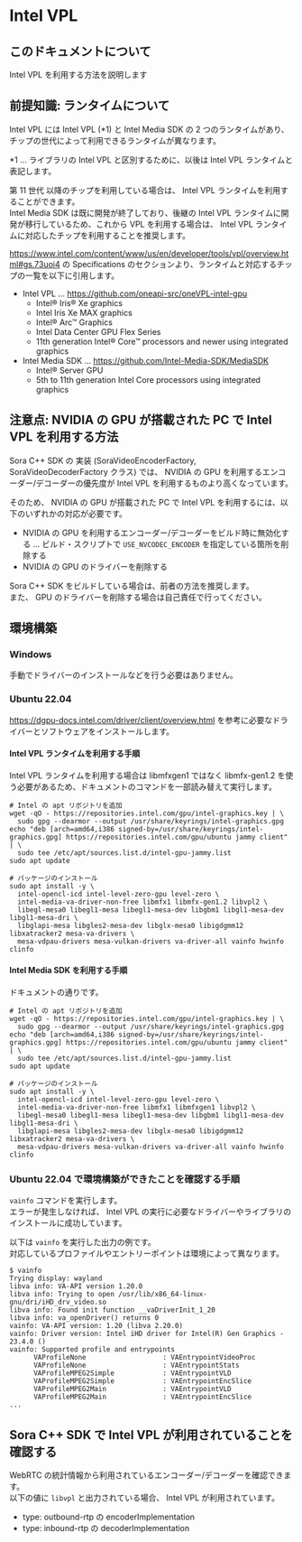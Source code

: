 # Intel VPL

## このドキュメントについて

Intel VPL を利用する方法を説明します

## 前提知識: ランタイムについて

Intel VPL には Intel VPL (*1) と Intel Media SDK の 2 つのランタイムがあり、チップの世代によって利用できるランタイムが異なります。  

*1 ... ライブラリの Intel VPL と区別するために、以後は Intel VPL ランタイムと表記します。

第 11 世代 以降のチップを利用している場合は、 Intel VPL ランタイムを利用することができます。  
Intel Media SDK は既に開発が終了しており、後継の Intel VPL ランタイムに開発が移行しているため、これから VPL を利用する場合は、 Intel VPL ランタイムに対応したチップを利用することを推奨します。

https://www.intel.com/content/www/us/en/developer/tools/vpl/overview.html#gs.73uoi4 の Specifications のセクションより、ランタイムと対応するチップの一覧を以下に引用します。

- Intel VPL ... https://github.com/oneapi-src/oneVPL-intel-gpu
  - Intel® Iris® Xe graphics
  - Intel Iris Xe MAX graphics
  - Intel® Arc™ Graphics
  - Intel Data Center GPU Flex Series
  - 11th generation Intel® Core™ processors and newer using integrated graphics
- Intel Media SDK ... https://github.com/Intel-Media-SDK/MediaSDK
  - Intel® Server GPU
  - 5th to 11th generation Intel Core processors using integrated graphics

## 注意点: NVIDIA の GPU が搭載された PC で Intel VPL を利用する方法

Sora C++ SDK の 実装 (SoraVideoEncoderFactory, SoraVideoDecoderFactory クラス) では、 NVIDIA の GPU を利用するエンコーダー/デコーダーの優先度が Intel VPL を利用するものより高くなっています。

そのため、 NVIDIA の GPU が搭載された PC で Intel VPL を利用するには、以下のいずれかの対応が必要です。

- NVIDIA の GPU を利用するエンコーダー/デコーダーをビルド時に無効化する ... ビルド・スクリプトで `USE_NVCODEC_ENCODER` を指定している箇所を削除する
- NVIDIA の GPU のドライバーを削除する

Sora C++ SDK をビルドしている場合は、前者の方法を推奨します。  
また、 GPU のドライバーを削除する場合は自己責任で行ってください。

## 環境構築

### Windows

手動でドライバーのインストールなどを行う必要はありません。

### Ubuntu 22.04

https://dgpu-docs.intel.com/driver/client/overview.html を参考に必要なドライバーとソフトウェアをインストールします。

#### Intel VPL ランタイムを利用する手順

Intel VPL ランタイムを利用する場合は libmfxgen1 ではなく libmfx-gen1.2 を使う必要があるため、ドキュメントのコマンドを一部読み替えて実行します。

```
# Intel の apt リポジトリを追加
wget -qO - https://repositories.intel.com/gpu/intel-graphics.key | \
  sudo gpg --dearmor --output /usr/share/keyrings/intel-graphics.gpg
echo "deb [arch=amd64,i386 signed-by=/usr/share/keyrings/intel-graphics.gpg] https://repositories.intel.com/gpu/ubuntu jammy client" | \
  sudo tee /etc/apt/sources.list.d/intel-gpu-jammy.list
sudo apt update

# パッケージのインストール
sudo apt install -y \
  intel-opencl-icd intel-level-zero-gpu level-zero \
  intel-media-va-driver-non-free libmfx1 libmfx-gen1.2 libvpl2 \
  libegl-mesa0 libegl1-mesa libegl1-mesa-dev libgbm1 libgl1-mesa-dev libgl1-mesa-dri \
  libglapi-mesa libgles2-mesa-dev libglx-mesa0 libigdgmm12 libxatracker2 mesa-va-drivers \
  mesa-vdpau-drivers mesa-vulkan-drivers va-driver-all vainfo hwinfo clinfo
```

#### Intel Media SDK を利用する手順

ドキュメントの通りです。

```
# Intel の apt リポジトリを追加
wget -qO - https://repositories.intel.com/gpu/intel-graphics.key | \
  sudo gpg --dearmor --output /usr/share/keyrings/intel-graphics.gpg
echo "deb [arch=amd64,i386 signed-by=/usr/share/keyrings/intel-graphics.gpg] https://repositories.intel.com/gpu/ubuntu jammy client" | \
  sudo tee /etc/apt/sources.list.d/intel-gpu-jammy.list
sudo apt update

# パッケージのインストール
sudo apt install -y \
  intel-opencl-icd intel-level-zero-gpu level-zero \
  intel-media-va-driver-non-free libmfx1 libmfxgen1 libvpl2 \
  libegl-mesa0 libegl1-mesa libegl1-mesa-dev libgbm1 libgl1-mesa-dev libgl1-mesa-dri \
  libglapi-mesa libgles2-mesa-dev libglx-mesa0 libigdgmm12 libxatracker2 mesa-va-drivers \
  mesa-vdpau-drivers mesa-vulkan-drivers va-driver-all vainfo hwinfo clinfo
```

### Ubuntu 22.04 で環境構築ができたことを確認する手順

`vainfo` コマンドを実行します。  
エラーが発生しなければ、 Intel VPL の実行に必要なドライバーやライブラリのインストールに成功しています。  

以下は `vainfo` を実行した出力の例です。  
対応しているプロファイルやエントリーポイントは環境によって異なります。

```
$ vainfo
Trying display: wayland
libva info: VA-API version 1.20.0
libva info: Trying to open /usr/lib/x86_64-linux-gnu/dri/iHD_drv_video.so
libva info: Found init function __vaDriverInit_1_20
libva info: va_openDriver() returns 0
vainfo: VA-API version: 1.20 (libva 2.20.0)
vainfo: Driver version: Intel iHD driver for Intel(R) Gen Graphics - 23.4.0 ()
vainfo: Supported profile and entrypoints
      VAProfileNone                   : VAEntrypointVideoProc
      VAProfileNone                   : VAEntrypointStats
      VAProfileMPEG2Simple            : VAEntrypointVLD
      VAProfileMPEG2Simple            : VAEntrypointEncSlice
      VAProfileMPEG2Main              : VAEntrypointVLD
      VAProfileMPEG2Main              : VAEntrypointEncSlice
...
```

## Sora C++ SDK で Intel VPL が利用されていることを確認する

WebRTC の統計情報から利用されているエンコーダー/デコーダーを確認できます。  
以下の値に `libvpl` と出力されている場合、 Intel VPL が利用されています。

- type: outbound-rtp の encoderImplementation
- type: inbound-rtp の decoderImplementation
